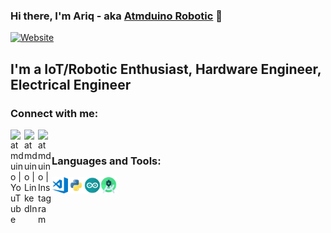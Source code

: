 ### Hi there, I'm Ariq - aka [Atmduino Robotic][website] 👋

[![Website](https://img.shields.io/website?label=atmduino.com&style=for-the-badge&url=https%3A%2F%2Fcodestackr.com)](https://linktr.ee/AtmduinoRobotic)

## I'm a IoT/Robotic Enthusiast, Hardware Engineer, Electrical Engineer


### Connect with me:

[<img align="left" alt="atmduino | YouTube" width="22px" src="https://cdn.jsdelivr.net/npm/simple-icons@v3/icons/youtube.svg" />][youtube]
[<img align="left" alt="atmduino | LinkedIn" width="22px" src="https://cdn.jsdelivr.net/npm/simple-icons@v3/icons/linkedin.svg" />][linkedin]
[<img align="left" alt="atmduino | Instagram" width="22px" src="https://cdn.jsdelivr.net/npm/simple-icons@v3/icons/instagram.svg" />][instagram]

<br />

### Languages and Tools:

<img align="left" alt="Visual Studio Code" width="26px" src="https://raw.githubusercontent.com/github/explore/80688e429a7d4ef2fca1e82350fe8e3517d3494d/topics/visual-studio-code/visual-studio-code.png" />
<img align="left" alt="python" width="26px" src="https://raw.githubusercontent.com/github/explore/80688e429a7d4ef2fca1e82350fe8e3517d3494d/topics/python/python.png" />
<img align="left" alt="Arduino" width="26px" src="https://raw.githubusercontent.com/github/explore/80688e429a7d4ef2fca1e82350fe8e3517d3494d/topics/arduino/arduino.png" />
<img align="left" alt="android-studio" width="26px" src="https://raw.githubusercontent.com/github/explore/80688e429a7d4ef2fca1e82350fe8e3517d3494d/topics/android-studio/android-studio.png" />

<br />
<br />

[website]: https://www.instagram.com/atmduino/
[youtube]: https://www.youtube.com/channel/UCfpKae3Lv2A41bXY2TYHztA
[instagram]: https://www.instagram.com/aththaareq_87/
[linkedin]: https://www.linkedin.com/in/ath-thaareq-mahesa-8330471b4/
